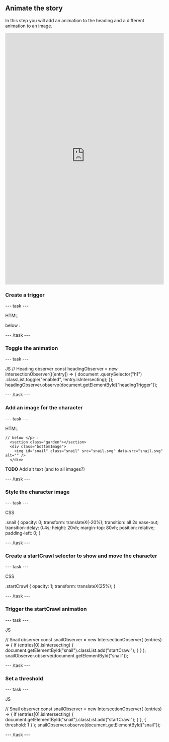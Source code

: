 ## Animate the story

In this step you will add an animation to the heading and a different animation to an image.

<iframe src="https://staging-editor.raspberrypi.org/en/embed/viewer/animated-story-complete" width="100%" height="800" frameborder="0" marginwidth="0" marginheight="0" allowfullscreen> </iframe>

### Create a trigger

--- task ---

HTML

below </section> :
      <div id="headingTrigger"></div>

--- /task ---


### Toggle the animation

--- task ---

JS
// Heading observer
const headingObserver = new IntersectionObserver(([entry]) => {
  document
    .querySelector("h1")
    .classList.toggle("enabled", !entry.isIntersecting);
});
headingObserver.observe(document.getElementById("headingTrigger"));

--- /task ---

### Add an image for the character

--- task ---

HTML

    // below </p> :
      <section class="garden"></section>
      <div class="bottomImage">
        <img id="snail" class="snail" src="snail.svg" data-src="snail.svg" alt="" />
      </div>

**TODO** Add alt text (and to all images?)

--- /task ---

### Style the character image

--- task ---

CSS

.snail {
  opacity: 0;
  transform: translateX(-20%);
  transition: all 2s ease-out;
  transition-delay: 0.4s;
  height: 20vh;
  margin-top: 80vh;
  position: relative;
  padding-left: 0;
}

--- /task ---

### Create a startCrawl selector to show and move the character

--- task ---

CSS

.startCrawl {
  opacity: 1;
  transform: translateX(25%);
}

--- /task ---

### Trigger the startCrawl animation

--- task ---

JS

// Snail observer
const snailObserver = new IntersectionObserver(
  (entries) => {
    if (entries[0].isIntersecting) {
      document.getElementById("snail").classList.add("startCrawl");
    }
  }
);
snailObserver.observe(document.getElementById("snail"));

--- /task ---

### Set a threshold

--- task ---

JS

// Snail observer
const snailObserver = new IntersectionObserver(
  (entries) => {
    if (entries[0].isIntersecting) {
      document.getElementById("snail").classList.add("startCrawl");
    }
  },
  { threshold: 1 }
);
snailObserver.observe(document.getElementById("snail"));

--- /task ---
